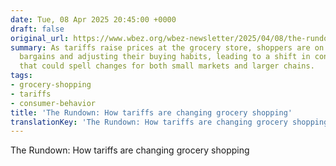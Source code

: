 ```yaml
---
date: Tue, 08 Apr 2025 20:45:00 +0000
draft: false
original_url: https://www.wbez.org/wbez-newsletter/2025/04/08/the-rundown-how-tariffs-are-changing-grocery-shopping
summary: As tariffs raise prices at the grocery store, shoppers are on the hunt for
  bargains and adjusting their buying habits, leading to a shift in consumer behavior
  that could spell changes for both small markets and larger chains.
tags:
- grocery-shopping
- tariffs
- consumer-behavior
title: 'The Rundown: How tariffs are changing grocery shopping'
translationKey: 'The Rundown: How tariffs are changing grocery shopping'
---
```


The Rundown: How tariffs are changing grocery shopping